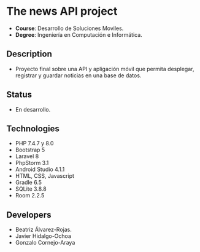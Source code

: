 # The news API project
- **Course**: Desarrollo de Soluciones Moviles.
- **Degree**: Ingeniería en Computación e Informática.

## Description
- Proyecto final sobre una API y apligación móvil que permita desplegar, registrar y guardar noticias en una base de datos.

##  Status
- En desarrollo.


##  Technologies
- PHP 7.4.7 y 8.0
- Bootstrap 5 
- Laravel 8
- PhpStorm 3.1
- Android Studio 4.1.1
- HTML, CSS, Javascript
- Gradle 6.5
- SQLite 3.8.8
- Room 2.2.5

## Developers
- Beatriz Álvarez-Rojas.
- Javier Hidalgo-Ochoa
- Gonzalo Cornejo-Araya
